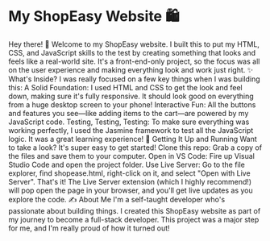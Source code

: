 # My ShopEasy Website 🛍️
Hey there! 👋 Welcome to my ShopEasy website. I built this to put my HTML, CSS, and JavaScript skills to the test by creating something that looks and feels like a real-world site. It's a front-end-only project, so the focus was all on the user experience and making everything look and work just right.
✨ What's Inside?
I was really focused on a few key things when I was building this:
A Solid Foundation: I used HTML and CSS to get the look and feel down, making sure it's fully responsive. It should look good on everything from a huge desktop screen to your phone!
Interactive Fun: All the buttons and features you see—like adding items to the cart—are powered by my JavaScript code.
Testing, Testing, Testing: To make sure everything was working perfectly, I used the Jasmine framework to test all the JavaScript logic. It was a great learning experience!
🚀 Getting It Up and Running
Want to take a look? It's super easy to get started!
Clone this repo: Grab a copy of the files and save them to your computer.
Open in VS Code: Fire up Visual Studio Code and open the project folder.
Use Live Server: Go to the file explorer, find shopease.html, right-click on it, and select "Open with Live Server".
That's it! The Live Server extension (which I highly recommend!) will pop open the page in your browser, and you'll get live updates as you explore the code.
✍️ About Me
I'm a self-taught developer who's passionate about building things. I created this ShopEasy website as part of my journey to become a full-stack developer. This project was a major step for me, and I'm really proud of how it turned out!
